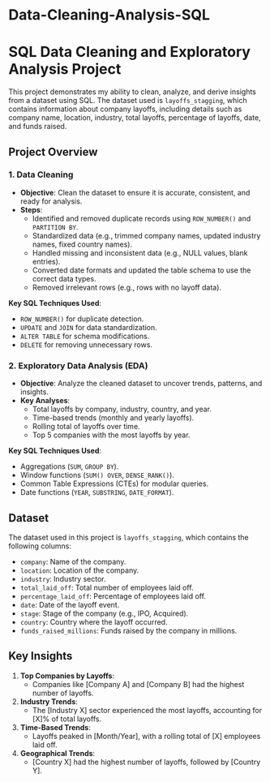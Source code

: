 # Data-Cleaning-Analysis-SQL

# SQL Data Cleaning and Exploratory Analysis Project

This project demonstrates my ability to clean, analyze, and derive insights from a dataset using SQL. The dataset used is `layoffs_stagging`, which contains information about company layoffs, including details such as company name, location, industry, total layoffs, percentage of layoffs, date, and funds raised.

## Project Overview

### 1. **Data Cleaning**
   - **Objective**: Clean the dataset to ensure it is accurate, consistent, and ready for analysis.
   - **Steps**:
     - Identified and removed duplicate records using `ROW_NUMBER()` and `PARTITION BY`.
     - Standardized data (e.g., trimmed company names, updated industry names, fixed country names).
     - Handled missing and inconsistent data (e.g., NULL values, blank entries).
     - Converted date formats and updated the table schema to use the correct data types.
     - Removed irrelevant rows (e.g., rows with no layoff data).

   **Key SQL Techniques Used**:
   - `ROW_NUMBER()` for duplicate detection.
   - `UPDATE` and `JOIN` for data standardization.
   - `ALTER TABLE` for schema modifications.
   - `DELETE` for removing unnecessary rows.

### 2. **Exploratory Data Analysis (EDA)**
   - **Objective**: Analyze the cleaned dataset to uncover trends, patterns, and insights.
   - **Key Analyses**:
     - Total layoffs by company, industry, country, and year.
     - Time-based trends (monthly and yearly layoffs).
     - Rolling total of layoffs over time.
     - Top 5 companies with the most layoffs by year.

   **Key SQL Techniques Used**:
   - Aggregations (`SUM`, `GROUP BY`).
   - Window functions (`SUM() OVER`, `DENSE_RANK()`).
   - Common Table Expressions (CTEs) for modular queries.
   - Date functions (`YEAR`, `SUBSTRING`, `DATE_FORMAT`).

## Dataset
The dataset used in this project is `layoffs_stagging`, which contains the following columns:
- `company`: Name of the company.
- `location`: Location of the company.
- `industry`: Industry sector.
- `total_laid_off`: Total number of employees laid off.
- `percentage_laid_off`: Percentage of employees laid off.
- `date`: Date of the layoff event.
- `stage`: Stage of the company (e.g., IPO, Acquired).
- `country`: Country where the layoff occurred.
- `funds_raised_millions`: Funds raised by the company in millions.

## Key Insights
1. **Top Companies by Layoffs**:
   - Companies like [Company A] and [Company B] had the highest number of layoffs.
2. **Industry Trends**:
   - The [Industry X] sector experienced the most layoffs, accounting for [X]% of total layoffs.
3. **Time-Based Trends**:
   - Layoffs peaked in [Month/Year], with a rolling total of [X] employees laid off.
4. **Geographical Trends**:
   - [Country X] had the highest number of layoffs, followed by [Country Y].


